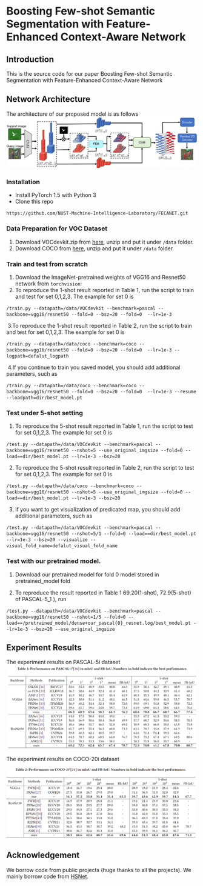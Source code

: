 # Boosting Few-shot Semantic Segmentation with Feature-Enhanced Context-Aware Network


Introduction
------------
This is the source code for our paper Boosting Few-shot Semantic Segmentation with Feature-Enhanced Context-Aware Network

Network Architecture
--------------------
The architecture of our proposed model is as follows
![network](framework.png)

### Installation
* Install PyTorch 1.5 with Python 3 
* Clone this repo
```
https://github.com/NUST-Machine-Intelligence-Laboratory/FECANET.git
```

### Data Preparation for VOC Dataset

1. Download VOCdevkit.zip from [here](https://smcp-sh.oss-cn-shanghai.aliyuncs.com/VOCdevkit.zip), unzip and put it under `/data` folder.
2. Download COCO from [here](https://cocodataset.org/#download), unzip and put it under `/data` folder.


### Train and test from scratch 

1. Download the ImageNet-pretrained weights of VGG16 and Resnet50 network from `torchvision`: 
2. To reproduce the 1-shot result reported in Table 1, run the script to train and test for set 0,1,2,3. The example for set 0 is 

```
/train.py --datapath=/data/VOCdevkit --benchmark=pascal --backbone=vgg16/resnet50 --fold=0 --bsz=20 --fold=0  --lr=1e-3 
```

​	3.To reproduce the 1-shot result reported in Table 2, run the script to train and test for set 0,1,2,3. The example for set 0 is 

```
/train.py --datapath=/data/coco --benchmark=coco --backbone=vgg16/resnet50 --fold=0 --bsz=20 --fold=0  --lr=1e-3 --logpath=defalut_logpath
```

​	4.If you continue to train you saved  model, you should add additional parameters, such as

```
/train.py --datapath=/data/coco --benchmark=coco --backbone=vgg16/resnet50 --fold=0 --bsz=20 --fold=0  --lr=1e-3 --resume --loadpath=dir/best_model.pt
```

### Test under 5-shot setting

1. To reproduce the 5-shot result reported in Table 1, run the script to test for set 0,1,2,3. The example for set 0 is 

```
/test.py --datapath=/data/VOCdevkit --benchmark=pascal --backbone=vgg16/resnet50 --nshot=5 --use_original_imgsize --fold=0 --load==dir/best_model.pt --lr=1e-3 --bsz=20
```

2. To reproduce the 5-shot result reported in Table 2, run the script to test for set 0,1,2,3. The example for set 0 is 

```
/test.py --datapath=/data/coco --benchmark=coco --backbone=vgg16/resnet50 --nshot=5 --use_original_imgsize --fold=0 --load==dir/best_model.pt --lr=1e-3 --bsz=20
```

3. if you want  to get visualization of predicated map, you should add additional parameters, such as

```
/test.py --datapath=/data/VOCdevkit --benchmark=pascal --backbone=vgg16/resnet50 --nshot=5/1 --fold=0 --load==dir/best_model.pt  --lr=1e-3 --bsz=20 --visualize --visual_fold_name=defalut_visual_fold_name
```

### Test with our pretrained model.

1. Download our pretrained model for fold 0 model stored in pretrained_model fold 

2. To reproduce the result reported in Table 1 69.20(1-shot), 72.9(5-shot) of PASCAL-5_1 ), run 
```
/test.py --datapath=/data/VOCdevkit --benchmark=pascal --backbone=vgg16/resnet50 --nshot=1/5 --fold=0 --load==/pretrained_model/dense+our_pascal{0}_resnet.log/best_model.pt --lr=1e-3 --bsz=20 --use_original_imgsize
```

Experiment Results
--------------------
The experiment results on PASCAL-5i dataset
![result_1](result_1.png)

The experiment results on COCO-20i dataset

![result_2](result_2.png)

## Acknowledgement

We borrow code from public projects (huge thanks to all the projects). We mainly borrow code from [HSNet](https://github.com/juhongm999/hsnet).